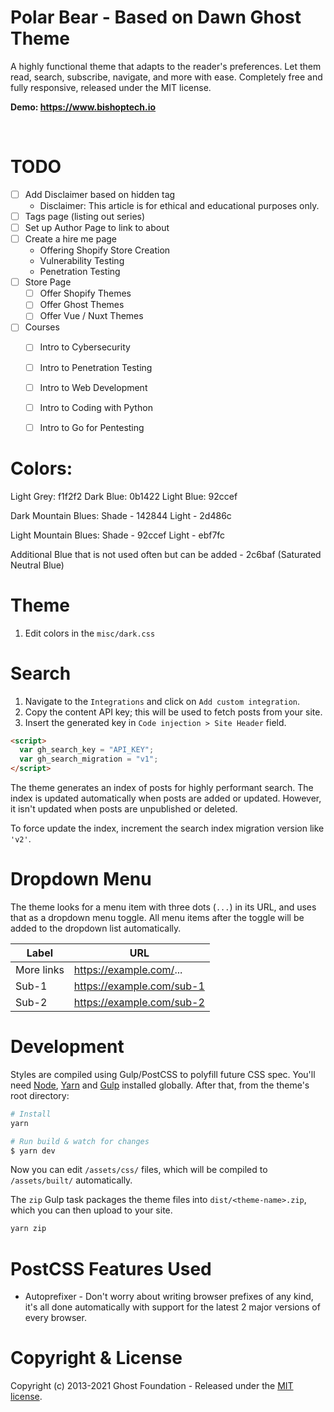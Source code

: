 # Polar Bear - Based on Dawn Ghost Theme

A highly functional theme that adapts to the reader's preferences. Let them read, search, subscribe, navigate, and more with ease. Completely free and fully responsive, released under the MIT license.

**Demo: <https://www.bishoptech.io>**

&nbsp;

# TODO

- [ ] Add Disclaimer based on hidden tag
  - Disclaimer: This article is for ethical and educational purposes only.
- [ ] Tags page (listing out series)
- [ ] Set up Author Page to link to about
- [ ] Create a hire me page 
  - Offering Shopify Store Creation
  - Vulnerability Testing 
  - Penetration Testing 
- [ ] Store Page 
  - [ ] Offer Shopify Themes
  - [ ] Offer Ghost Themes
  - [ ] Offer Vue / Nuxt Themes
- [ ] Courses 
  - [ ] Intro to Cybersecurity 
  - [ ] Intro to Penetration Testing 
  - [ ] Intro to Web Development
  - [ ] Intro to Coding with Python
  - [ ] Intro to Go for Pentesting 




# Colors:

Light Grey: f1f2f2
Dark Blue: 0b1422
Light Blue: 92ccef

Dark Mountain Blues:
Shade - 142844
Light - 2d486c

Light Mountain Blues:
Shade - 92ccef
Light - ebf7fc

Additional Blue that is not used often but can be added - 2c6baf (Saturated Neutral Blue)

# Theme

1. Edit colors in the `misc/dark.css`

# Search

1. Navigate to the `Integrations` and click on `Add custom integration`.
2. Copy the content API key; this will be used to fetch posts from your site.
3. Insert the generated key in `Code injection > Site Header` field.

```html
<script>
  var gh_search_key = "API_KEY";
  var gh_search_migration = "v1";
</script>
```

The theme generates an index of posts for highly performant search. The index is updated automatically when posts are added or updated. However, it isn't updated when posts are unpublished or deleted.

To force update the index, increment the search index migration version like `'v2'`.

# Dropdown Menu

The theme looks for a menu item with three dots (`...`) in its URL, and uses that as a dropdown menu toggle. All menu items after the toggle will be added to the dropdown list automatically.

| Label      | URL                         |
| ---------- | --------------------------- |
| More links | <https://example.com/>...   |
| Sub-1      | <https://example.com/sub-1> |
| Sub-2      | <https://example.com/sub-2> |

# Development

Styles are compiled using Gulp/PostCSS to polyfill future CSS spec. You'll need [Node](https://nodejs.org/), [Yarn](https://yarnpkg.com/) and [Gulp](https://gulpjs.com) installed globally. After that, from the theme's root directory:

```bash
# Install
yarn

# Run build & watch for changes
$ yarn dev
```

Now you can edit `/assets/css/` files, which will be compiled to `/assets/built/` automatically.

The `zip` Gulp task packages the theme files into `dist/<theme-name>.zip`, which you can then upload to your site.

```bash
yarn zip
```

# PostCSS Features Used

- Autoprefixer - Don't worry about writing browser prefixes of any kind, it's all done automatically with support for the latest 2 major versions of every browser.

# Copyright & License

Copyright (c) 2013-2021 Ghost Foundation - Released under the [MIT license](LICENSE).
